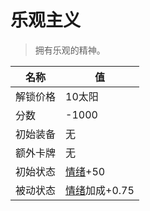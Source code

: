 # 乐观主义  
> 拥有乐观的精神。  
  
名称  |  值  
----  |  ----  
解锁价格  |  10太阳  
分数  |  -1000  
初始装备  |  无  
额外卡牌  |  无  
初始状态  |  [情绪](Morale.md)+50  
被动状态  |  [情绪](Morale.md)加成+0.75  
